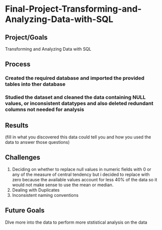 # Final-Project-Transforming-and-Analyzing-Data-with-SQL

## Project/Goals
Transforming and Analyzing Data with SQL

## Process
### Created the required database and imported the provided tables into ther database
### Studied the dataset and cleaned the data containing NULL values, or inconsistent datatypes and also deleted redundant columns not needed for analysis

## Results
(fill in what you discovered this data could tell you and how you used the data to answer those questions)

## Challenges 
1. Deciding on whether to replace null values in numeric fields with 0 or any of the measure of central tendency but i decided to replace with zero because the available values account for less 40% of the data so it would not make sense to use the mean or median.
2. Dealing with Duplicates
3. Inconsistent naming conventions

## Future Goals
DIve more into the data to perform more ststistical analysis on the data
